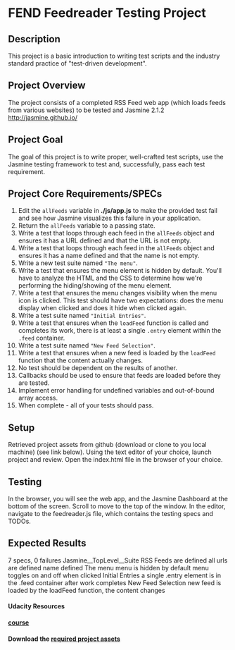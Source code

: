 # FEND Feedreader Testing Project
## Description
This project is a basic introduction to writing test scripts and the industry standard practice of "test-driven development".  

## Project Overview
The project consists of a completed RSS Feed web app (which loads feeds from various websites) to be tested and Jasmine 2.1.2 http://jasmine.github.io/

## Project Goal
The goal of this project is to write proper, well-crafted test scripts, use the Jasmine testing framework to test and, successfully, pass each test requirement.

## Project Core Requirements/SPECs

1. Edit the `allFeeds` variable in **./js/app.js** to make the provided test fail and see how Jasmine visualizes this failure in your application.
2. Return the `allFeeds` variable to a passing state.
3. Write a test that loops through each feed in the `allFeeds` object and ensures it has a URL defined and that the URL is not empty.
4. Write a test that loops through each feed in the `allFeeds` object and ensures it has a name defined and that the name is not empty.
5. Write a new test suite named `"The menu"`.
6. Write a test that ensures the menu element is hidden by default. You'll have to analyze the HTML and the CSS to determine how we're performing the hiding/showing of the menu element.
7. Write a test that ensures the menu changes visibility when the menu icon is clicked. This test should have two expectations: does the menu display when clicked and does it hide when clicked again.
8. Write a test suite named `"Initial Entries"`.
9. Write a test that ensures when the `loadFeed` function is called and completes its work, there is at least a single `.entry` element within the `.feed` container.
10. Write a test suite named `"New Feed Selection"`.
11. Write a test that ensures when a new feed is loaded by the `loadFeed` function that the content actually changes.
12. No test should be dependent on the results of another.
13. Callbacks should be used to ensure that feeds are loaded before they are tested.
14. Implement error handling for undefined variables and out-of-bound array access.
15. When complete - all of your tests should pass.

## Setup
Retrieved project assets from github (download or clone to you local machine) (see link below).
Using the text editor of your choice, launch project and review.
Open the index.html file in the browser of your choice.

## Testing
In the browser, you will see the web app, and the Jasmine Dashboard at the bottom of the screen. Scroll to move to
the top of the window.
In the editor, navigate to the feedreader.js file, which contains the testing specs and TODOs.

## Expected Results
7 specs, 0 failures
Jasmine__TopLevel__Suite
RSS Feeds
are defined
all urls are defined
name defined
The menu
menu is hidden by default
menu toggles on and off when clicked
Initial Entries
a single .entry element is in the .feed container after work completes
New Feed Selection
new feed is loaded by the loadFeed function, the content changes               

#### Udacity Resources
#### [course](https://www.udacity.com/course/ud549)
#### Download the [required project assets](http://github.com/udacity/frontend-nanodegree-feedreader)
